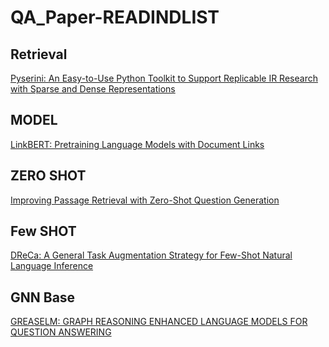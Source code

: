 # QA_Paper-READINDLIST
## Retrieval
[Pyserini: An Easy-to-Use Python Toolkit to Support Replicable
IR Research with Sparse and Dense Representations](https://arxiv.org/pdf/2102.10073.pdf)
## MODEL
[LinkBERT: Pretraining Language Models with Document Links](https://arxiv.org/pdf/2203.15827.pdf#page=11&zoom=100,88,702)
## ZERO SHOT 
[Improving Passage Retrieval with Zero-Shot Question Generation](https://arxiv.org/pdf/2204.07496.pdf)
## Few SHOT
[DReCa: A General Task Augmentation Strategy for Few-Shot Natural Language Inference](https://nlp.stanford.edu/pubs/murty2021dreca.pdf)
## GNN Base
[GREASELM: GRAPH REASONING ENHANCED LANGUAGE MODELS FOR QUESTION ANSWERING](https://arxiv.org/pdf/2201.08860.pdf)
